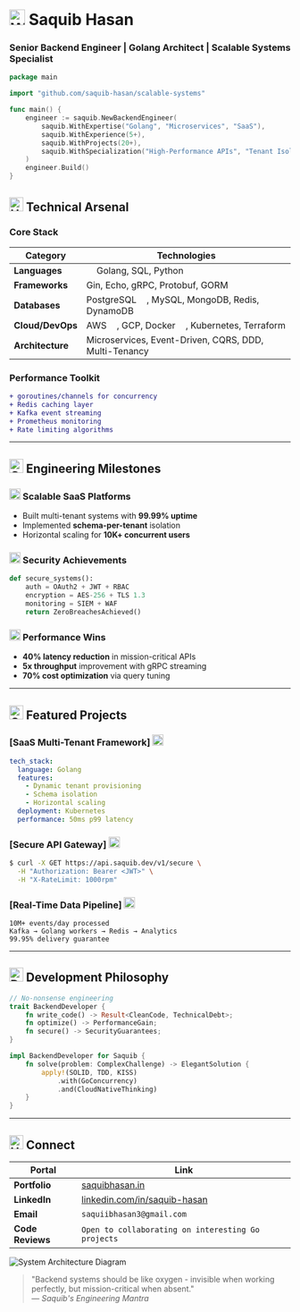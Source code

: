 
# <img src="https://raw.githubusercontent.com/Tarikul-Islam-Anik/Animated-Fluent-Emojis/master/Emojis/Hand%20gestures/Writing%20Hand.png" alt="Writing Hand" width="28"/> Saquib Hasan 
### **Senior Backend Engineer** | **Golang Architect** | **Scalable Systems Specialist**

```go
package main

import "github.com/saquib-hasan/scalable-systems"

func main() {
    engineer := saquib.NewBackendEngineer(
        saquib.WithExpertise("Golang", "Microservices", "SaaS"),
        saquib.WithExperience(5+),
        saquib.WithProjects(20+),
        saquib.WithSpecialization("High-Performance APIs", "Tenant Isolation", "Security Hardening"),
    )
    engineer.Build()
}
```

## <img src="https://raw.githubusercontent.com/Tarikul-Islam-Anik/Animated-Fluent-Emojis/master/Emojis/Objects/Hammer%20and%20Wrench.png" alt="Hammer and Wrench" width="25"/> Technical Arsenal

### **Core Stack**
| **Category**       | **Technologies**                                                                 |
|--------------------|----------------------------------------------------------------------------------|
| **Languages**      | <img src="https://cdn.jsdelivr.net/gh/devicons/devicon/icons/go/go-original.svg" width="14"/> Golang, SQL, Python |
| **Frameworks**     | Gin, Echo, gRPC, Protobuf, GORM                                                  |
| **Databases**      | PostgreSQL <img src="https://cdn.jsdelivr.net/gh/devicons/devicon/icons/postgresql/postgresql-original.svg" width="14"/>, MySQL, MongoDB, Redis, DynamoDB |
| **Cloud/DevOps**   | AWS <img src="https://cdn.jsdelivr.net/gh/devicons/devicon/icons/amazonwebservices/amazonwebservices-original.svg" width="14"/>, GCP, Docker <img src="https://cdn.jsdelivr.net/gh/devicons/devicon/icons/docker/docker-original.svg" width="14"/>, Kubernetes, Terraform |
| **Architecture**   | Microservices, Event-Driven, CQRS, DDD, Multi-Tenancy                           |

### **Performance Toolkit**
```diff
+ goroutines/channels for concurrency
+ Redis caching layer
+ Kafka event streaming
+ Prometheus monitoring
+ Rate limiting algorithms
```

---

## <img src="https://raw.githubusercontent.com/Tarikul-Islam-Anik/Animated-Fluent-Emojis/master/Emojis/Symbols/Chequered%20Flag.png" alt="Chequered Flag" width="25"/> Engineering Milestones

### <img src="https://raw.githubusercontent.com/Tarikul-Islam-Anik/Animated-Fluent-Emojis/master/Emojis/Objects/Server.png" alt="Server" width="20"/> Scalable SaaS Platforms
- Built multi-tenant systems with **99.99% uptime**
- Implemented **schema-per-tenant** isolation
- Horizontal scaling for **10K+ concurrent users**

### <img src="https://raw.githubusercontent.com/Tarikul-Islam-Anik/Animated-Fluent-Emojis/master/Emojis/Objects/Shield.png" alt="Shield" width="20"/> Security Achievements
```python
def secure_systems():
    auth = OAuth2 + JWT + RBAC
    encryption = AES-256 + TLS 1.3
    monitoring = SIEM + WAF
    return ZeroBreachesAchieved()
```

### <img src="https://raw.githubusercontent.com/Tarikul-Islam-Anik/Animated-Fluent-Emojis/master/Emojis/Objects/Bar%20Chart.png" alt="Bar Chart" width="20"/> Performance Wins
- **40% latency reduction** in mission-critical APIs
- **5x throughput** improvement with gRPC streaming
- **70% cost optimization** via query tuning

---

## <img src="https://raw.githubusercontent.com/Tarikul-Islam-Anik/Animated-Fluent-Emojis/master/Emojis/Objects/Open%20Mailbox%20with%20Raised%20Flag.png" alt="Open Mailbox with Raised Flag" width="25"/> Featured Projects

### [SaaS Multi-Tenant Framework] <img src="https://raw.githubusercontent.com/Tarikul-Islam-Anik/Animated-Fluent-Emojis/master/Emojis/Objects/Spool%20of%20Thread.png" alt="Spool of Thread" width="20"/>
```yaml
tech_stack:
  language: Golang
  features:
    - Dynamic tenant provisioning
    - Schema isolation
    - Horizontal scaling
  deployment: Kubernetes
  performance: 50ms p99 latency
```

### [Secure API Gateway] <img src="https://raw.githubusercontent.com/Tarikul-Islam-Anik/Animated-Fluent-Emojis/master/Emojis/Objects/Shield.png" alt="Shield" width="20"/>
```bash
$ curl -X GET https://api.saquib.dev/v1/secure \
  -H "Authorization: Bearer <JWT>" \
  -H "X-RateLimit: 1000rpm"
```

### [Real-Time Data Pipeline] <img src="https://raw.githubusercontent.com/Tarikul-Islam-Anik/Animated-Fluent-Emojis/master/Emojis/Objects/Satellite.png" alt="Satellite" width="20"/>
```
10M+ events/day processed
Kafka → Golang workers → Redis → Analytics
99.95% delivery guarantee
```

---

## <img src="https://raw.githubusercontent.com/Tarikul-Islam-Anik/Animated-Fluent-Emojis/master/Emojis/Objects/Desktop%20Computer.png" alt="Desktop Computer" width="25"/> Development Philosophy

```rust
// No-nonsense engineering
trait BackendDeveloper {
    fn write_code() -> Result<CleanCode, TechnicalDebt>;
    fn optimize() -> PerformanceGain;
    fn secure() -> SecurityGuarantees;
}

impl BackendDeveloper for Saquib {
    fn solve(problem: ComplexChallenge) -> ElegantSolution {
        apply!(SOLID, TDD, KISS)
            .with(GoConcurrency)
            .and(CloudNativeThinking)
    }
}
```

---

## <img src="https://raw.githubusercontent.com/Tarikul-Islam-Anik/Animated-Fluent-Emojis/master/Emojis/Hand%20gestures/Handshake.png" alt="Handshake" width="25"/> Connect

| **Portal**       | **Link**                                   |
|------------------|--------------------------------------------|
| **Portfolio**    | [saquibhasan.in](https://saquibhasan.in)   |
| **LinkedIn**     | [linkedin.com/in/saquib-hasan](...)        |
| **Email**        | `saquiibhasan3@gmail.com`                  |
| **Code Reviews** | `Open to collaborating on interesting Go projects` |

![System Architecture Diagram](https://via.placeholder.com/800x400/2a2e35/ffffff?text=Microservices+Architecture+Sample)

> "Backend systems should be like oxygen - invisible when working perfectly, but mission-critical when absent."  
> — *Saquib's Engineering Mantra*

